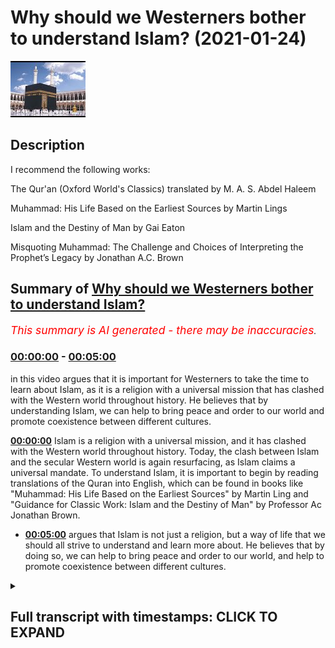 # Why should we Westerners bother to understand Islam? (2021-01-24)

![alt Why should we Westerners bother to understand Islam?](INNV-NVO8jM.jpg "Why should we Westerners bother to understand Islam?")

## Description

I recommend the following works:

The Qur'an (Oxford World's Classics) translated by M. A. S. Abdel Haleem

Muhammad: His Life Based on the Earliest Sources by Martin Lings 

Islam and the Destiny of Man by Gai Eaton

Misquoting Muhammad: The Challenge and Choices of Interpreting the Prophet’s Legacy by Jonathan A.C. Brown

## Summary of [Why should we Westerners bother to understand Islam?](https://www.youtube.com/watch?v=INNV-NVO8jM)


*<span style="color:red; font-size:125%">This summary is AI generated - there may be inaccuracies</span>. [](/)*

### [00:00:00](https://www.youtube.com/watch?v=INNV-NVO8jM&t=0) - [00:05:00](https://www.youtube.com/watch?v=INNV-NVO8jM&t=300)

in this video argues that it is important for Westerners to take the time to learn about Islam, as it is a religion with a universal mission that has clashed with the Western world throughout history. He believes that by understanding Islam, we can help to bring peace and order to our world and promote coexistence between different cultures.

**[00:00:00](https://www.youtube.com/watch?v=INNV-NVO8jM&t=0)** Islam is a religion with a universal mission, and it has clashed with the Western world throughout history. Today, the clash between Islam and the secular Western world is again resurfacing, as Islam claims a universal mandate. To understand Islam, it is important to begin by reading translations of the Quran into English, which can be found in books like "Muhammad: His Life Based on the Earliest Sources" by Martin Ling and "Guidance for Classic Work: Islam and the Destiny of Man" by Professor Ac Jonathan Brown.
* **[00:05:00](https://www.youtube.com/watch?v=INNV-NVO8jM&t=300)** argues that Islam is not just a religion, but a way of life that we should all strive to understand and learn more about. He believes that by doing so, we can help to bring peace and order to our world, and help to promote coexistence between different cultures.

<details><summary><h2>Full transcript with timestamps: CLICK TO EXPAND</h2></summary>

[0:00:01](https://youtu.be/INNV-NVO8jM?t=1) why should we westerners 
bother to understand islam    
[0:00:06](https://youtu.be/INNV-NVO8jM?t=6) there has been one constant factor in human 
history over the past 13 centuries this is    
[0:00:12](https://youtu.be/INNV-NVO8jM?t=12) the confrontation between islam and what was once 
christendom and is now the secular western world    
[0:00:20](https://youtu.be/INNV-NVO8jM?t=20) during the relatively brief period of european 
imperialism this rivalry between the two faiths    
[0:00:26](https://youtu.be/INNV-NVO8jM?t=26) the two cultures could be forgotten while the cold 
war dominated international politics it was of    
[0:00:33](https://youtu.be/INNV-NVO8jM?t=33) minor consequence it has now resurfaced as it was 
bound to do sooner or later since islam claims a    
[0:00:41](https://youtu.be/INNV-NVO8jM?t=41) universal mission as does western civilization 
the motto of the ottoman sultans one world    
[0:00:49](https://youtu.be/INNV-NVO8jM?t=49) one faith one ruler is echoed today in the 
talk of one world or the new world order    
[0:00:56](https://youtu.be/INNV-NVO8jM?t=56) but which world is it to be is peaceful 
and fruitful coexistence possible    
[0:01:03](https://youtu.be/INNV-NVO8jM?t=63) this must depend upon mutual understanding 
and since decisions depend upon the power to    
[0:01:10](https://youtu.be/INNV-NVO8jM?t=70) execute them it is on the western side of the 
frontier the understanding is most essential  
[0:01:19](https://youtu.be/INNV-NVO8jM?t=79) europeans and americans are so deeply convinced of 
the superiority of their secular liberal culture    
[0:01:26](https://youtu.be/INNV-NVO8jM?t=86) that it is to say the least difficult for them 
to empathize with a profoundly different system    
[0:01:33](https://youtu.be/INNV-NVO8jM?t=93) and yet understanding requires some degree 
of empathy they may ask why should we bother    
[0:01:41](https://youtu.be/INNV-NVO8jM?t=101) the answer i believe is that the peace and good 
order of our world in the 21st century depend    
[0:01:47](https://youtu.be/INNV-NVO8jM?t=107) upon this understanding the muslim uma that's 
the community the global community of believers    
[0:01:55](https://youtu.be/INNV-NVO8jM?t=115) is today weak it's confused and 
divided it will not always be so    
[0:02:03](https://youtu.be/INNV-NVO8jM?t=123) and now is the time for the people of what 
is for the moment the dominant civilization    
[0:02:10](https://youtu.be/INNV-NVO8jM?t=130) to make the necessary intellectual and imaginative 
effort to glimpse the world and human destiny    
[0:02:16](https://youtu.be/INNV-NVO8jM?t=136) from a different perspective to the 
one they take for granted now for us    
[0:02:23](https://youtu.be/INNV-NVO8jM?t=143) readers who love books what can we do to begin 
to become acquainted with this different way of    
[0:02:30](https://youtu.be/INNV-NVO8jM?t=150) seeing the world the obvious place to start is a 
really good translation of the quran in english    
[0:02:37](https://youtu.be/INNV-NVO8jM?t=157) this is a new translation by abdal haleem 
published by oxford university press it's    
[0:02:42](https://youtu.be/INNV-NVO8jM?t=162) one i get the sense that scholars do 
tend in the western university setting    
[0:02:47](https://youtu.be/INNV-NVO8jM?t=167) tend to prefer this translation as the best on the 
market there's a very good introduction and some    
[0:02:53](https://youtu.be/INNV-NVO8jM?t=173) excellent footnotes as well halima's professor 
of islamic studies at soas the school of african    
[0:02:59](https://youtu.be/INNV-NVO8jM?t=179) oriental studies here in london and is a very 
esteemed scholar of the arabic quran the next    
[0:03:07](https://youtu.be/INNV-NVO8jM?t=187) book i would recommend as a an outstanding 
introduction to the life of the prophet of    
[0:03:14](https://youtu.be/INNV-NVO8jM?t=194) islam muhammad is a book by martin ling's called 
muhammad his life based on the earliest sources    
[0:03:22](https://youtu.be/INNV-NVO8jM?t=202) this book is very special the the language the 
english is a literary masterpiece in its own right    
[0:03:28](https://youtu.be/INNV-NVO8jM?t=208) it's almost shakespearean in his eloquence and his 
beauty for that alone i'd recommend it as a as an    
[0:03:34](https://youtu.be/INNV-NVO8jM?t=214) outstanding biography but it but in terms of uh 
the source the sources he uses they're impeccable    
[0:03:40](https://youtu.be/INNV-NVO8jM?t=220) he uses hadith from bukhari and muslim and so 
on so i do recommend uh that book uh as a very    
[0:03:48](https://youtu.be/INNV-NVO8jM?t=228) uh good and readable introduction to the 
life of this extraordinary human being    
[0:03:55](https://youtu.be/INNV-NVO8jM?t=235) for a more traditional perhaps more sufi 
orientated introduction to islam is guidance    
[0:04:01](https://youtu.be/INNV-NVO8jM?t=241) classic work islam and the destiny of man this 
again is an extraordinary book written by a    
[0:04:08](https://youtu.be/INNV-NVO8jM?t=248) someone who knew was friends with martin lings who 
sadly passed away just a few years ago and lastly    
[0:04:15](https://youtu.be/INNV-NVO8jM?t=255) i mean there are hundreds of books one could 
recommend but it to understand islam in its uh    
[0:04:20](https://youtu.be/INNV-NVO8jM?t=260) the challenges that it has in the in this 
part of the 20th 21st century particularly    
[0:04:26](https://youtu.be/INNV-NVO8jM?t=266) uh the hadiths and the quran this book misquoting 
hamad the challenge and choices of interpreting    
[0:04:33](https://youtu.be/INNV-NVO8jM?t=273) the prophet's legacy by professor ac jonathan a.c 
brown of georgetown university is a outstanding    
[0:04:40](https://youtu.be/INNV-NVO8jM?t=280) book um and uh he very kindly wrote a little uh 
a few words for me on his uh on the cover there    
[0:04:48](https://youtu.be/INNV-NVO8jM?t=288) this is an amazing book and i do 
recommend this is available in paperback    
[0:04:52](https://youtu.be/INNV-NVO8jM?t=292) as well so um those are the books i recommend 
us westerners to begin with to understand    
[0:05:00](https://youtu.be/INNV-NVO8jM?t=300) islam not that we should all become muslims 
but that we should understand each other better    
[0:05:06](https://youtu.be/INNV-NVO8jM?t=306) and thus bringing good order and peaceful 
coexistence to our divided world until next time  

</details>
